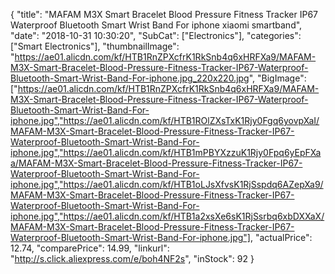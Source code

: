 {
	"title": "MAFAM M3X Smart Bracelet Blood Pressure Fitness Tracker IP67 Waterproof Bluetooth Smart Wrist Band For iphone xiaomi smartband",
	"date": "2018-10-31 10:30:20",
	"SubCat": ["Electronics"],
	"categories": ["Smart Electronics"],
	"thumbnailImage": "https://ae01.alicdn.com/kf/HTB1RnZPXcfrK1RkSnb4q6xHRFXa9/MAFAM-M3X-Smart-Bracelet-Blood-Pressure-Fitness-Tracker-IP67-Waterproof-Bluetooth-Smart-Wrist-Band-For-iphone.jpg_220x220.jpg",
	"BigImage": ["https://ae01.alicdn.com/kf/HTB1RnZPXcfrK1RkSnb4q6xHRFXa9/MAFAM-M3X-Smart-Bracelet-Blood-Pressure-Fitness-Tracker-IP67-Waterproof-Bluetooth-Smart-Wrist-Band-For-iphone.jpg","https://ae01.alicdn.com/kf/HTB1ROlZXsTxK1Rjy0Fgq6yovpXaI/MAFAM-M3X-Smart-Bracelet-Blood-Pressure-Fitness-Tracker-IP67-Waterproof-Bluetooth-Smart-Wrist-Band-For-iphone.jpg","https://ae01.alicdn.com/kf/HTB1mPBYXzzuK1Rjy0Fpq6yEpFXaa/MAFAM-M3X-Smart-Bracelet-Blood-Pressure-Fitness-Tracker-IP67-Waterproof-Bluetooth-Smart-Wrist-Band-For-iphone.jpg","https://ae01.alicdn.com/kf/HTB1oLJsXfvsK1RjSspdq6AZepXa9/MAFAM-M3X-Smart-Bracelet-Blood-Pressure-Fitness-Tracker-IP67-Waterproof-Bluetooth-Smart-Wrist-Band-For-iphone.jpg","https://ae01.alicdn.com/kf/HTB1a2xsXe6sK1RjSsrbq6xbDXXaX/MAFAM-M3X-Smart-Bracelet-Blood-Pressure-Fitness-Tracker-IP67-Waterproof-Bluetooth-Smart-Wrist-Band-For-iphone.jpg"],
	"actualPrice": 12.74,
	"comparePrice": 14.99,
	"linkurl": "http://s.click.aliexpress.com/e/boh4NF2s",
	"inStock": 92
}
